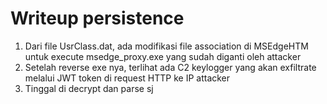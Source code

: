 # Writeup persistence

1. Dari file UsrClass.dat, ada modifikasi file association di MSEdgeHTM untuk execute msedge_proxy.exe yang sudah diganti oleh attacker
2. Setelah reverse exe nya, terlihat ada C2 keylogger yang akan exfiltrate melalui JWT token di request HTTP ke IP attacker
3. Tinggal di decrypt dan parse sj
